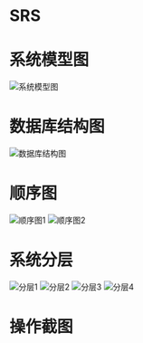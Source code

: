 # SRS
系统模型图
=======
>
![系统模型图](/系统模型图.jpg)

数据库结构图
=======
>
![数据库结构图](/数据可结构图.jpg)

顺序图
=======
>
![顺序图1](/顺序图1.jpg)
![顺序图2](/顺序图2.jpg)

系统分层
=======
>
![分层1](/分层1.jpg)
![分层2](/分层2.jpg)
![分层3](/分层3.jpg)
![分层4](/分层4.jpg)

操作截图
=======
>
